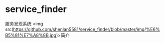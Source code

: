 # service_finder
服务发现系统
<img src(https://github.com/shenlan5581/service_finder/blob/master/img/%E6%B5%81%E7%A8%8B.jpg)>简介</img>
